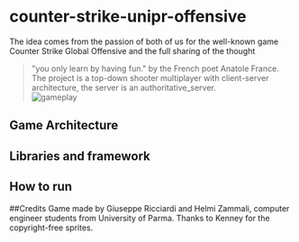 # counter-strike-unipr-offensive
The idea comes from the passion of both of us for the well-known game Counter Strike Global Offensive and the full sharing of the thought 
>"you only learn by having fun." 
by the French poet Anatole France.
The project is a top-down shooter multiplayer with client-server architecture, the server is an authoritative_server. <br/>
![gameplay](https://user-images.githubusercontent.com/102236495/182361927-d351ebc1-b609-4e53-954e-8a8522fb0b3b.png)



## Game Architecture 

## Libraries and framework

## How to run

##Credits
Game made by Giuseppe Ricciardi and Helmi Zammali, computer engineer students from University of Parma.
Thanks to Kenney for the copyright-free sprites.
